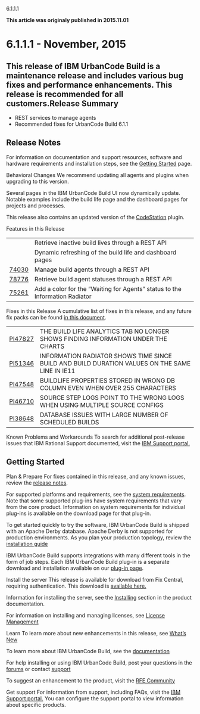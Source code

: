 





6.1.1.1

**This article was originaly published in 2015.11.01**


6.1.1.1 - November, 2015
========================




This release of IBM UrbanCode Build is a maintenance release and includes various bug fixes and performance enhancements. This release is recommended for all customers.Release Summary
---------------

  
* REST services to manage agents
* Recommended fixes for UrbanCode Build 6.1.1

Release Notes
-------------

  

For information on documentation and support resources, software and hardware requirements and installation steps, see the [Getting Started](../getting-started) page.





Behavioral Changes
We recommend updating all agents and plugins when upgrading to this version.


Several pages in the IBM UrbanCode Build UI now dynamically update. Notable examples include the build life page and the dashboard pages for projects and processes.


This release also contains an updated version of the [CodeStation](https://developer.ibm.com/urbancode/plugin/codestation-ubuild/) plugin.





Features in this Release


|  |  |
| --- | --- |
|  | Retrieve inactive build lives through a REST API |
|  | Dynamic refreshing of the build life and dashboard pages |
| [74030](http://www.ibm.com/developerworks/rfe/execute?use_case=viewRfe&CR_ID=74030) | Manage build agents through a REST API |
| [78776](http://www.ibm.com/developerworks/rfe/execute?use_case=viewRfe&CR_ID=78776) | Retrieve build agent statuses through a REST API |
| [75261](https://www.ibm.com/developerworks/rfe/execute?use_case=viewRfe&CR_ID=75261) | Add a color for the “Waiting for Agents” status to the Information Radiator |





Fixes in this Release
A cumulative list of fixes in this release, and any future fix packs can be found [in this document](http://www-01.ibm.com/support/docview.wss?uid=swg27043657).




|  |  |
| --- | --- |
| [PI47827](http://www.ibm.com/support/docview.wss?uid=swg1PI47827) | THE BUILD LIFE ANALYTICS TAB NO LONGER SHOWS FINDING INFORMATION UNDER THE CHARTS |
| [PI51346](http://www.ibm.com/support/docview.wss?uid=swg1PI51346) | INFORMATION RADIATOR SHOWS TIME SINCE BUILD AND BUILD DURATION VALUES ON THE SAME LINE IN IE11 |
| [PI47548](http://www.ibm.com/support/docview.wss?uid=swg1PI47548) | BUILDLIFE PROPERTIES STORED IN WRONG DB COLUMN EVEN WHEN OVER 255 CHARACTERS |
| [PI46710](http://www.ibm.com/support/docview.wss?uid=swg1PI46710) | SOURCE STEP LOGS POINT TO THE WRONG LOGS WHEN USING MULTIPLE SOURCE CONFIGS |
| [PI38648](http://www.ibm.com/support/docview.wss?uid=swg1PI38648) | DATABASE ISSUES WITH LARGE NUMBER OF SCHEDULED BUILDS |





Known Problems and Workarounds
To search for additional post-release issues that IBM Rational Support documented, visit the [IBM Support portal.](https://www-947.ibm.com/support/entry/myportal/support?brandind=Rational)


Getting Started
---------------

  

Plan & Prepare
For fixes contained in this release, and any known issues, review the [release notes](../release-notes).


For supported platforms and requirements, see the [system requirements](http://www-01.ibm.com/support/docview.wss?uid=swg27044198). Note that some supported plug-ins have system requirements that vary from the core product. Information on system requirements for individual plug-ins is available on the download page for that plug-in.


To get started quickly to try the software, IBM UrbanCode Build is shipped with an Apache Derby database. Apache Derby is not supported for production environments. As you plan your production topology, review the [installation guide](http://www-01.ibm.com/support/knowledgecenter/SS8NMD_6.1.1/com.ibm.ucbuild.doc/topics/install_ch.html)


IBM UrbanCode Build supports integrations with many different tools in the form of job steps. Each IBM UrbanCode Build plug-in is a separate download and installation available on our [plug-in page](https://developer.ibm.com/urbancode/plugins/ibm-urbancode-build/).





Install the server
This release is available for download from Fix Central, requiring authentication. This download is [available here.](http://www-933.ibm.com/support/fixcentral/swg/selectFixes?parent=ibm~Rational&product=ibm/Rational/UrbanCode+Build&release=6.1.1.0&platform=All&function=all)


Information for installing the server, see the [Installing](http://www-01.ibm.com/support/knowledgecenter/SS8NMD_6.1.1/com.ibm.ucbuild.doc/topics/install_ch.html) section in the product documentation.


For information on installing and managing licenses, see [License Management](http://www-01.ibm.com/support/knowledgecenter/SS8NMD_6.1.0/com.ibm.ucbuild.doc/topics/licenseManage.html)



Learn
To learn more about new enhancements in this release, see [What’s New](..) 


To learn more about IBM UrbanCode Build, see the  [documentation](http://www-01.ibm.com/support/knowledgecenter/SS8NMD_6.1.1)


For help installing or using IBM UrbanCode Build, post your questions in the [forums](https://developer.ibm.com/answers?community=urbancode) or contact  [support](http://www-947.ibm.com/support/entry/portal/support?brandind=Rational)


To suggest an enhancement to the product, visit the [RFE Community](http://www.ibm.com/developerworks/rfe/execute?use_case=submitRfe)





Get support
For information from support, including FAQs, visit the [IBM Support portal.](http://www-947.ibm.com/support/entry/portal/support?brandind=Rational) You can configure the support portal to view information about specific products.







